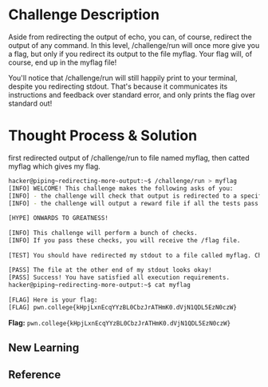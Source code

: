 # Challenge Description
Aside from redirecting the output of echo, you can, of course, redirect the output of any command. In this level, /challenge/run will once more give you a flag, but only if you redirect its output to the file myflag. Your flag will, of course, end up in the myflag file!

You'll notice that /challenge/run will still happily print to your terminal, despite you redirecting stdout. That's because it communicates its instructions and feedback over standard error, and only prints the flag over standard out!
# Thought Process & Solution
first redirected output of /challenge/run to file named myflag, then catted myflag which gives my flag.
```bash
hacker@piping~redirecting-more-output:~$ /challenge/run > myflag
[INFO] WELCOME! This challenge makes the following asks of you:
[INFO] - the challenge will check that output is redirected to a specific file path : myflag
[INFO] - the challenge will output a reward file if all the tests pass : /flag
 
[HYPE] ONWARDS TO GREATNESS!
 
[INFO] This challenge will perform a bunch of checks.
[INFO] If you pass these checks, you will receive the /flag file.
 
[TEST] You should have redirected my stdout to a file called myflag. Checking...
 
[PASS] The file at the other end of my stdout looks okay!
[PASS] Success! You have satisfied all execution requirements.
hacker@piping~redirecting-more-output:~$ cat myflag
 
[FLAG] Here is your flag:
[FLAG] pwn.college{kHpjLxnEcqYYzBL0CbzJrATHmK0.dVjN1QDL5EzN0czW}
```
**Flag:** `pwn.college{kHpjLxnEcqYYzBL0CbzJrATHmK0.dVjN1QDL5EzN0czW}`
## New Learning
## Reference
